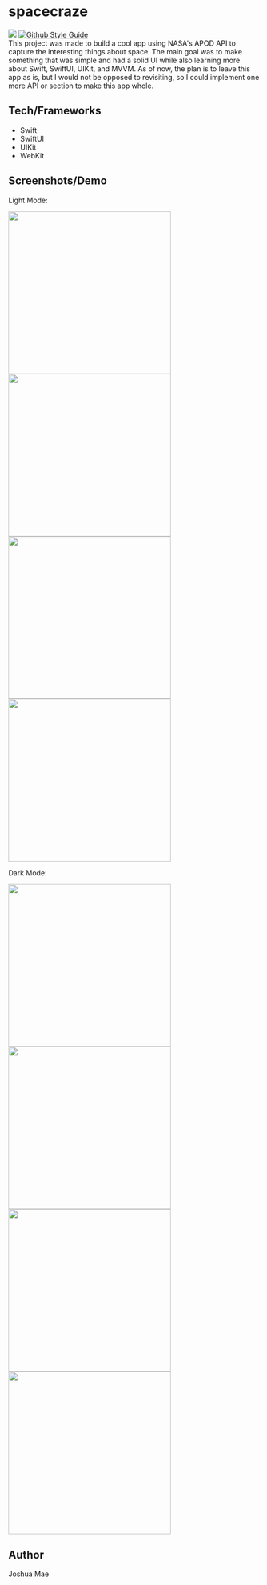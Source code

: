 # spacecraze

[![](https://img.shields.io/badge/language-swift-F54A2A.svg)](https://google.github.io/swift/)
[![Github Style Guide](https://img.shields.io/badge/platform-iOS%20%7C%20iPadOS-F54A2A.svg)](https://github.com/joshua-mae/spacecraze) </br>
This project was made to build a cool app using NASA's APOD API to capture the interesting things about space.  The main goal was to make something that was simple and had a solid UI while also learning more about Swift, SwiftUI, UIKit, and MVVM.  As of now, the plan is to leave this app as is, but I would not be opposed to revisiting, so I could implement one more API or section to make this app whole.

## Tech/Frameworks
- Swift
- SwiftUI
- UIKit
- WebKit

## Screenshots/Demo
Light Mode:
<p>
  <img src="https://github.com/joshua-mae/spacecraze/blob/bb2aaa1593902d0c6ec3058d9dd3dd6e96ef63f6/photos/Simulator%20Screenshot%20-%20iPhone%2013%20Pro%20-%202023-07-31%20at%2019.32.54.png" width="325">
  <img src="https://github.com/joshua-mae/spacecraze/blob/bb2aaa1593902d0c6ec3058d9dd3dd6e96ef63f6/photos/Simulator%20Screenshot%20-%20iPhone%2013%20Pro%20-%202023-07-31%20at%2019.32.48.png" width="325">
  <img src="https://github.com/joshua-mae/spacecraze/blob/a78f8edf4f3087689c3a9d8a30fa1753cbf64b04/photos/Simulator%20Screenshot%20-%20iPhone%2013%20Pro%20-%202023-07-31%20at%2020.23.16.png" width="325">
  <img src="https://github.com/joshua-mae/spacecraze/blob/bb2aaa1593902d0c6ec3058d9dd3dd6e96ef63f6/photos/Simulator%20Screenshot%20-%20iPhone%2013%20Pro%20-%202023-07-31%20at%2019.32.42.png" width="325">

</p>
Dark Mode:
<p>
  <img src="https://github.com/joshua-mae/spacecraze/blob/bb2aaa1593902d0c6ec3058d9dd3dd6e96ef63f6/photos/Simulator%20Screenshot%20-%20iPhone%2013%20Pro%20-%202023-07-31%20at%2019.32.16.png" width="325">
  <img src="https://github.com/joshua-mae/spacecraze/blob/bb2aaa1593902d0c6ec3058d9dd3dd6e96ef63f6/photos/Simulator%20Screenshot%20-%20iPhone%2013%20Pro%20-%202023-07-31%20at%2019.32.29.png" width="325">
  <img src="https://github.com/joshua-mae/spacecraze/blob/a78f8edf4f3087689c3a9d8a30fa1753cbf64b04/photos/Simulator%20Screenshot%20-%20iPhone%2013%20Pro%20-%202023-07-31%20at%2020.23.22.png" width="325">
  <img src="https://github.com/joshua-mae/spacecraze/blob/bb2aaa1593902d0c6ec3058d9dd3dd6e96ef63f6/photos/Simulator%20Screenshot%20-%20iPhone%2013%20Pro%20-%202023-07-31%20at%2019.32.34.png" width="325">

</p>

## Author
Joshua Mae
  
